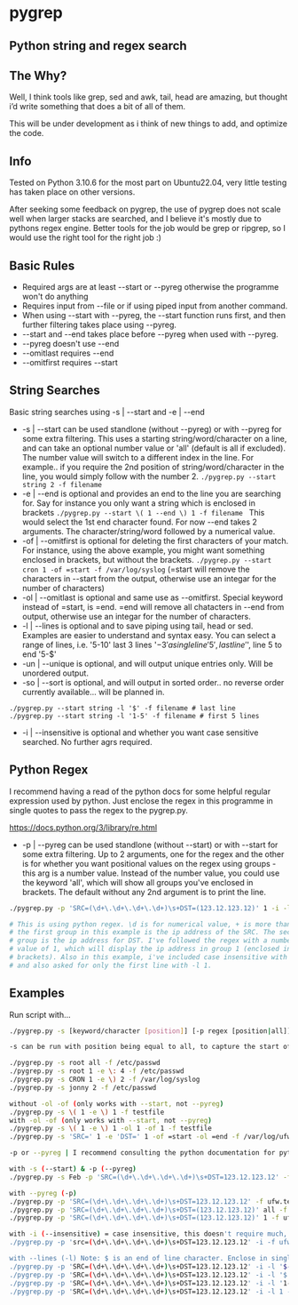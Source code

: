 # pygrep
## Python string and regex search

## The Why?

Well, I think tools like grep, sed and awk, tail, head are amazing, but thought i’d write something that does a bit of all of them.

This will be under development as i think of new things to add, and optimize the code.

## Info

Tested on Python 3.10.6 for the most part on Ubuntu22.04, very little testing has taken place on other versions.

After seeking some feedback on pygrep, the use of pygrep does not scale well when larger stacks are searched, and I believe it's mostly due to pythons regex engine. Better tools for the job would be grep or ripgrep, so I would use the right tool for the right job :)

## Basic Rules

* Required args are at least --start or --pyreg otherwise the programme won't do anything
* Requires input from --file or if using piped input from another command.
* When using --start with --pyreg, the --start function runs first, and then further filtering takes place using --pyreg.
* --start and --end takes place before --pyreg when used with --pyreg.
* --pyreg doesn't use --end
* --omitlast requires --end
* --omitfirst requires --start

## String Searches
Basic string searches using -s | --start and -e | --end
* -s | --start can be used standlone (without --pyreg) or with --pyreg for some extra filtering. This uses a starting string/word/character on a line, and can take an optional number value or 'all' (default is all if excluded). The number value will switch to a different index in the line. For example.. if you require the 2nd position of string/word/character in the line, you would simply follow with the number 2. 
```./pygrep.py --start string 2 -f filename ```
* -e | --end is optional and provides an end to the line you are searching for. Say for instance you only want a string which is enclosed in brackets 
```./pygrep.py --start \( 1 --end \) 1 -f filename ``` This would select the 1st end character found. For now --end takes 2 arguments. The character/string/word followed by a numerical value.
* -of | --omitfirst is optional for deleting the first characters of your match. For instance, using the above example, you might want something enclosed in brackets, but without the brackets. ``` ./pygrep.py --start cron 1 -of =start -f /var/log/syslog ``` (=start will remove the characters in --start from the output, otherwise use an integar for the number of characters) 
* -ol | --omitlast is optional and same use as --omitfirst. Special keyword instead of =start, is =end. =end will remove all chatacters in --end from output, otherwise use an integar for the number of characters.
* -l | --lines is optional and to save piping using tail, head or sed. Examples are easier to understand and syntax easy. You can select a range of lines, i.e. '5-10' last 3 lines '$-3' a single line '5', last line '$', line 5 to end '5-$'
* -un | --unique is optional, and will output unique entries only. Will be unordered output.
* -so | --sort is optional, and will output in sorted order.. no reverse order currently available... will be planned in.
```
./pygrep.py --start string -l '$' -f filename # last line
./pygrep.py --start string -l '1-5' -f filename # first 5 lines
```
* -i | --insensitive is optional and whether you want case sensitive searched. No further agrs required.

## Python Regex

I recommend having a read of the python docs for some helpful regular expression used by python. Just enclose the regex in this programme in single quotes to pass the regex to the pygrep.py.

https://docs.python.org/3/library/re.html

* -p | --pyreg can be used standlone (without --start) or with --start for some extra filtering. Up to 2 arguments, one for the regex and the other is for whether you want positional values on the regex using groups - this arg is a number value. Instead of the number value, you could use the keyword 'all', which will show all groups you've enclosed in brackets. The default without any 2nd argument is to print the line.
```bash
./pygrep.py -p 'SRC=(\d+\.\d+\.\d+\.\d+)\s+DST=(123.12.123.12)' 1 -i -l 1 -f ufw.test

# This is using python regex. \d is for numerical value, + is more than 1.
# the first group in this example is the ip address of the SRC. The second 
# group is the ip address for DST. I've followed the regex with a number 
# value of 1, which will display the ip address in group 1 (enclosed in 
# brackets). Also in this example, i've included case insensitive with -i 
# and also asked for only the first line with -l 1.
```

 ## Examples

 Run script with...
 ```bash
./pygrep.py -s [keyword/character [position]] [-p regex [position|all]] [-e keyword/character position] [-i] [-l int|$|$-int|int-int] [-of int|=start] [-ol int|=end] [--unique] [--sort] [-f /path/to/file]

 -s can be run with position being equal to all, to capture the start of the line, this is default if no position provided
 
 ./pygrep.py -s root all -f /etc/passwd                                         ## output: root:x:0:0::/root:/bin/bash
 ./pygrep.py -s root 1 -e \: 4 -f /etc/passwd                                   ## output: root:x:0:0:
 ./pygrep.py -s CRON 1 -e \) 2 -f /var/log/syslog                               ## Output: CRON[108490]: (root) CMD (command -v debian-sa1 > /dev/null && debian-sa1 1 1)
 ./pygrep.py -s jonny 2 -f /etc/passwd                                          ## output: jonny:/bin/bash

 without -ol -of (only works with --start, not --pyreg)
 ./pygrep.py -s \( 1 -e \) 1 -f testfile                                        ## output: (2nd line, 1st bracket)
 with -ol -of (only works with --start, not --pyreg)
 ./pygrep.py -s \( 1 -e \) 1 -ol 1 -of 1 -f testfile                            ## output: 2nd line, 1st bracket
 ./pygrep.py -s 'SRC=' 1 -e 'DST=' 1 -of =start -ol =end -f /var/log/ufw.log    ## output: 123.123.123.123 (ip address from ufw.log between SRC= and DST=)

-p or --pyreg | I recommend consulting the python documentation for python regex using re.
 
 with -s (--start) & -p (--pyreg)
 ./pygrep.py -s Feb -p 'SRC=(\d+\.\d+\.\d+\.\d+)\s+DST=123.12.123.12' -f ufw.test

 with --pyreg (-p)
./pygrep.py -p 'SRC=(\d+\.\d+\.\d+\.\d+)\s+DST=123.12.123.12' -f ufw.test
./pygrep.py -p 'SRC=(\d+\.\d+\.\d+\.\d+)\s+DST=(123.12.123.12)' all -f ufw.test =>  because SRC and DST are in 2 groups using (), all will show both groups
./pygrep.py -p 'SRC=(\d+\.\d+\.\d+\.\d+)\s+DST=(123.12.123.12)' 1 -f ufw.test => This will show the SRC ip enclosed () as the first group

with -i (--insensitive) = case insensitive, this doesn't require much, just needs to be included if required. Works with --start and --pyreg
./pygrep.py -p 'src=(\d+\.\d+\.\d+\.\d+)\s+DST=123.12.123.12' -i -f ufw.test

with --lines (-l) Note: $ is an end of line character. Enclose in single quotes ''
./pygrep.py -p 'SRC=(\d+\.\d+\.\d+\.\d+)\s+DST=123.12.123.12' -i -l '$-4' -f ufw.test => last 4 lines
./pygrep.py -p 'SRC=(\d+\.\d+\.\d+\.\d+)\s+DST=123.12.123.12' -i -l '$' -f ufw.test => last line
./pygrep.py -p 'SRC=(\d+\.\d+\.\d+\.\d+)\s+DST=123.12.123.12' -i -l '1-4' -f ufw.test => lines 1-4
./pygrep.py -p 'SRC=(\d+\.\d+\.\d+\.\d+)\s+DST=123.12.123.12' -i -l 1 -f ufw.test => first line
```
